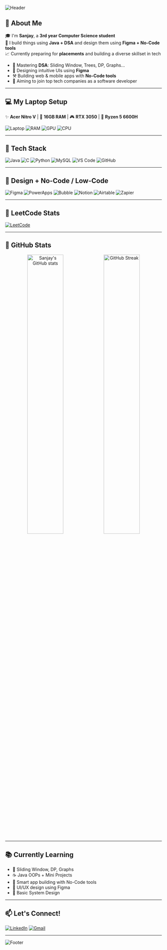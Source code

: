 <!-- Profile Banner -->
![Header](https://capsule-render.vercel.app/api?type=waving&color=0:00c6ff,100:0072ff&height=200&section=header&text=Hey%20I'm%20Sanjay!👋&fontSize=40&fontColor=ffffff)

## 🌟 About Me

🎓 I'm **Sanjay**, a **3rd year Computer Science student**  
🔧 I build things using **Java + DSA** and design them using **Figma + No-Code tools**  
📈 Currently preparing for **placements** and building a diverse skillset in tech

- 🧠 Mastering **DSA**: Sliding Window, Trees, DP, Graphs...
- 🎨 Designing intuitive UIs using **Figma**
- ⚒️ Building web & mobile apps with **No-Code tools**
- 💼 Aiming to join top tech companies as a software developer

---

## 💻 My Laptop Setup

✨ **Acer Nitro V** | 🧠 **16GB RAM** | 🎮 **RTX 3050** | 🚀 **Ryzen 5 6600H**

![Laptop](https://img.shields.io/badge/Acer_Nitro_V-Black?style=for-the-badge&logo=nvidia&logoColor=white)
![RAM](https://img.shields.io/badge/16GB%20DDR5%20RAM-Blue?style=for-the-badge)
![GPU](https://img.shields.io/badge/RTX_3050-Green?style=for-the-badge&logo=nvidia&logoColor=white)
![CPU](https://img.shields.io/badge/Ryzen_5_6600H-FF6C37?style=for-the-badge&logo=amd&logoColor=white)

---

## 🧰 Tech Stack

![Java](https://img.shields.io/badge/Java-%23ED8B00.svg?style=for-the-badge&logo=java&logoColor=white)
![C](https://img.shields.io/badge/C-%2300599C.svg?style=for-the-badge&logo=c&logoColor=white)
![Python](https://img.shields.io/badge/Python-FFD43B?style=for-the-badge&logo=python&logoColor=blue)
![MySQL](https://img.shields.io/badge/MySQL-005C84?style=for-the-badge&logo=mysql&logoColor=white)
![VS Code](https://img.shields.io/badge/VSCode-007ACC?style=for-the-badge&logo=visual-studio-code&logoColor=white)
![GitHub](https://img.shields.io/badge/GitHub-181717?style=for-the-badge&logo=github&logoColor=white)

---

## 🎨 Design + No-Code / Low-Code

![Figma](https://img.shields.io/badge/Figma-F24E1E?style=for-the-badge&logo=figma&logoColor=white)
![PowerApps](https://img.shields.io/badge/Microsoft%20PowerApps-742774?style=for-the-badge&logo=powerapps&logoColor=white)
![Bubble](https://img.shields.io/badge/Bubble-2D2D2D?style=for-the-badge&logo=bubble&logoColor=white)
![Notion](https://img.shields.io/badge/Notion-000000?style=for-the-badge&logo=notion&logoColor=white)
![Airtable](https://img.shields.io/badge/Airtable-18BFFF?style=for-the-badge&logo=airtable&logoColor=white)
![Zapier](https://img.shields.io/badge/Zapier-FF4A00?style=for-the-badge&logo=zapier&logoColor=white)

---

## 🔗 LeetCode Stats

[![LeetCode](https://img.shields.io/badge/LeetCode-000000?style=for-the-badge&logo=leetcode&logoColor=yellow)](https://leetcode.com/u/Sanjay_2147/)

---

## 🚀 GitHub Stats

<p align="center">
  <img src="https://github-readme-stats.vercel.app/api?username=Sanju-exe&show_icons=true&theme=radical" alt="Sanjay's GitHub stats" width="48%" />
  <img src="https://github-readme-streak-stats.herokuapp.com/?user=Sanju-exe&theme=radical" alt="GitHub Streak" width="48%"/>
</p>

---

## 📚 Currently Learning

- 🔁 Sliding Window, DP, Graphs
- ☕ Java OOPs + Mini Projects
- 🧩 Smart app building with No-Code tools
- 🎨 UI/UX design using Figma
- 📘 Basic System Design

---

## 📫 Let's Connect!

[![LinkedIn](https://img.shields.io/badge/LinkedIn-blue?style=for-the-badge&logo=linkedin&logoColor=white)](https://linkedin.com/in/YOUR-LINKEDIN)
[![Gmail](https://img.shields.io/badge/Gmail-D14836?style=for-the-badge&logo=gmail&logoColor=white)](mailto:your.email@example.com)

---

<!-- Footer -->
![Footer](https://capsule-render.vercel.app/api?type=waving&color=0:00c6ff,100:0072ff&height=100&section=footer)
